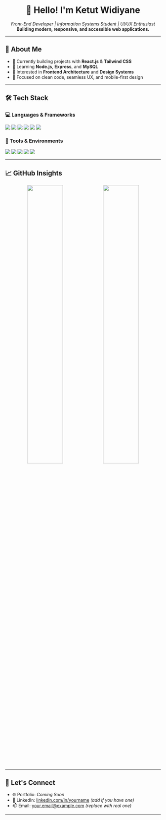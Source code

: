 <h1 align="center">👋 Hello! I'm Ketut Widiyane</h1>
<p align="center">
  <i>Front-End Developer | Information Systems Student | UI/UX Enthusiast</i><br>
  <b>Building modern, responsive, and accessible web applications.</b>
</p>

---

## 🚀 About Me

- 🔭 Currently building projects with <strong>React.js</strong> & <strong>Tailwind CSS</strong>
- 🌱 Learning <strong>Node.js</strong>, <strong>Express</strong>, and <strong>MySQL</strong>
- 🧠 Interested in <strong>Frontend Architecture</strong> and <strong>Design Systems</strong>
- 🎯 Focused on clean code, seamless UX, and mobile-first design

---

## 🛠 Tech Stack

### 💻 Languages & Frameworks
<p>
  <img src="https://img.shields.io/badge/HTML5-E34F26?style=flat&logo=html5&logoColor=white"/>
  <img src="https://img.shields.io/badge/CSS3-1572B6?style=flat&logo=css3&logoColor=white"/>
  <img src="https://img.shields.io/badge/JavaScript-F7DF1E?style=flat&logo=javascript&logoColor=black"/>
  <img src="https://img.shields.io/badge/React-20232A?style=flat&logo=react&logoColor=61DAFB"/>
  <img src="https://img.shields.io/badge/TailwindCSS-06B6D4?style=flat&logo=tailwind-css&logoColor=white"/>
  <img src="https://img.shields.io/badge/Laravel-FF2D20?style=flat&logo=laravel&logoColor=white"/>
</p>

### 🔧 Tools & Environments
<p>
  <img src="https://img.shields.io/badge/Figma-F24E1E?style=flat&logo=figma&logoColor=white"/>
  <img src="https://img.shields.io/badge/VSCode-007ACC?style=flat&logo=visual-studio-code&logoColor=white"/>
  <img src="https://img.shields.io/badge/Postman-FF6C37?style=flat&logo=postman&logoColor=white"/>
  <img src="https://img.shields.io/badge/Git-F05032?style=flat&logo=git&logoColor=white"/>
  <img src="https://img.shields.io/badge/GitHub-181717?style=flat&logo=github&logoColor=white"/>
</p>

---

## 📈 GitHub Insights

<p align="center">
  <img src="https://github-readme-stats.vercel.app/api?username=IKetutWidiyane&show_icons=true&theme=tokyonight" width="48%"/>
  <img src="https://github-readme-stats.vercel.app/api/top-langs/?username=IKetutWidiyane&layout=compact&theme=tokyonight" width="48%"/>
</p>

---

## 🤝 Let's Connect

- 🌐 Portfolio: *Coming Soon*
- 💼 LinkedIn: [linkedin.com/in/yourname](#) *(add if you have one)*
- 📫 Email: [your.email@example.com](#) *(replace with real one)*

---

<!--
✨ Thank you for visiting! Let’s build something amazing together. ✨
-->
